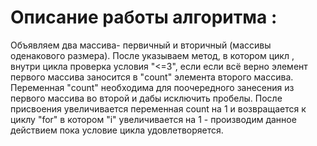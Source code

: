 # Описание работы алгоритма :
 Объявляем два массива- первичный и вторичный (массивы оденакового размера). После указываем метод, в котором цикл , внутри цикла проверка условия "<=3", если если всё верно элемент первого массива заносится в "count" элемента второго массива. Переменная "count" необходима для поочередного занесения из первого массива во второй и дабы исключить пробелы. После присвоения увеличивается переменная count на 1 и возвращается к циклу "for" в котором "i" увеличивается на 1 - производим данное действием пока условие цикла удовлетворяется.